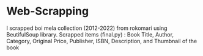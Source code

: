 # Web-Scrapping
I scrapped boi mela collection (2012-2022) from rokomari using BeutifulSoup library.
Scrapped items (final.py) : Book Title, Author, Category, Original Price, Publisher, ISBN, Description, and Thumbnail of the book 
